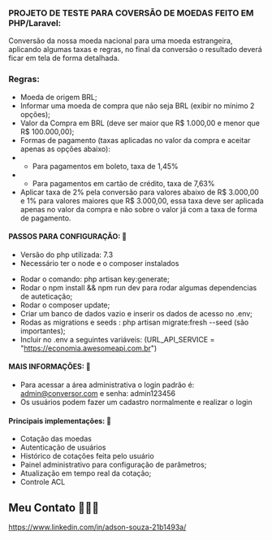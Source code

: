 ### PROJETO DE TESTE PARA COVERSÃO DE MOEDAS FEITO EM PHP/Laravel:
Conversão da nossa moeda nacional para uma moeda estrangeira, aplicando algumas taxas e regras, no final da conversão o resultado deverá ficar em tela de forma detalhada.

### Regras:
- Moeda de origem BRL;
- Informar uma moeda de compra que não seja BRL (exibir no mínimo 2 opções);
- Valor da Compra em BRL (deve ser maior que R$ 1.000,00 e menor que R$ 100.000,00);
- Formas de pagamento (taxas aplicadas no valor da compra e aceitar apenas as opções abaixo):
- - Para pagamentos em boleto, taxa de 1,45%
- -  Para pagamentos em cartão de crédito, taxa de 7,63%
- Aplicar taxa de 2% pela conversão para valores abaixo de R$ 3.000,00 e 1% para valores maiores que R$ 3.000,00, essa taxa deve ser aplicada apenas no valor da compra e não sobre o valor já com a taxa de forma de pagamento.

#### PASSOS PARA CONFIGURAÇÃO: 🚀
* Versão do php utilizada: 7.3
* Necessário ter o node e o composer instalados
- Rodar o comando: php artisan key:generate;
- Rodar o npm install && npm run dev para rodar algumas dependencias de auteticação;
- Rodar o composer update;
- Criar um banco de dados vazio e inserir os dados de acesso no .env;
- Rodas as migrations e seeds : php artisan migrate:fresh --seed (são importantes);
- Incluir no .env a seguintes variáveis: (URL_API_SERVICE = "https://economia.awesomeapi.com.br")

#### MAIS INFORMAÇÕES: 🚀
* Para acessar a área administrativa o login padrão é: admin@conversor.com e senha: admin123456
* Os usuários podem fazer um cadastro normalmente e realizar o login

#### Principais implementações: 🚀
- Cotação das moedas
- Autenticação de usuários
- Histórico de cotações feita pelo usuário
- Painel administrativo para configuração de parâmetros;
- Atualização em tempo real da cotação;
- Controle ACL

## Meu Contato 🚀🚀🚀
https://www.linkedin.com/in/adson-souza-21b1493a/
